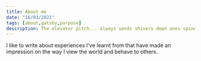 ```yaml
---
title: About me
date: "16/03/2021"
tags: [about,gatsby,purpose]
description: The elevator pitch... always sends shivers down ones spine, but the truth is, they're important to get right. Research has found that a first impression is made within the initial 3 seconds of an encounter, but how you introduce yourself is where you have the control to change that impression.
---
```


I like to write about experiences I've learnt from that have made an impression on the way I view the world and behave to others. 
